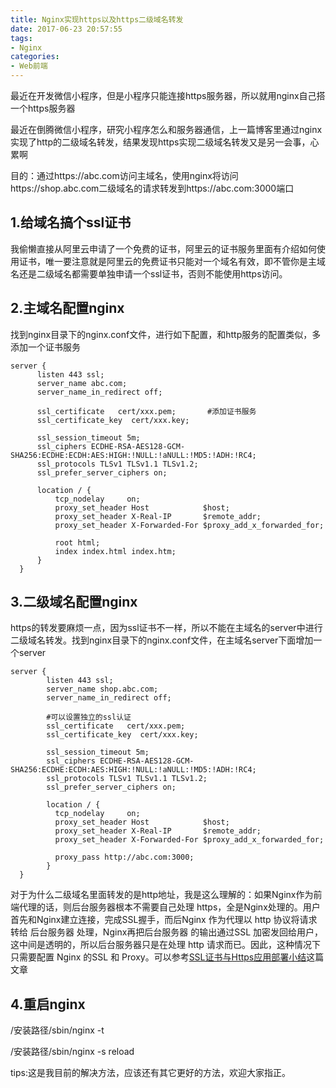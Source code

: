 ```yaml
---
title: Nginx实现https以及https二级域名转发
date: 2017-06-23 20:57:55
tags:
- Nginx
categories:
- Web前端
---
```

最近在开发微信小程序，但是小程序只能连接https服务器，所以就用nginx自己搭一个https服务器
<!--more-->
最近在倒腾微信小程序，研究小程序怎么和服务器通信，上一篇博客里通过nginx实现了http的二级域名转发，结果发现https实现二级域名转发又是另一会事，心累啊

目的：通过https://abc.com访问主域名，使用nginx将访问https://shop.abc.com二级域名的请求转发到https://abc.com:3000端口

## 1.给域名搞个ssl证书
我偷懒直接从阿里云申请了一个免费的证书，阿里云的证书服务里面有介绍如何使用证书，唯一要注意就是阿里云的免费证书只能对一个域名有效，即不管你是主域名还是二级域名都需要单独申请一个ssl证书，否则不能使用https访问。
## 2.主域名配置nginx
找到nginx目录下的nginx.conf文件，进行如下配置，和http服务的配置类似，多添加一个证书服务
```
server {  
      listen 443 ssl;  
      server_name abc.com;  
      server_name_in_redirect off;  
  
      ssl_certificate   cert/xxx.pem;       #添加证书服务  
      ssl_certificate_key  cert/xxx.key;  
        
      ssl_session_timeout 5m;  
      ssl_ciphers ECDHE-RSA-AES128-GCM-SHA256:ECDHE:ECDH:AES:HIGH:!NULL:!aNULL:!MD5:!ADH:!RC4;  
      ssl_protocols TLSv1 TLSv1.1 TLSv1.2;  
      ssl_prefer_server_ciphers on;  
        
      location / {  
          tcp_nodelay     on;  
          proxy_set_header Host            $host;  
          proxy_set_header X-Real-IP       $remote_addr;  
          proxy_set_header X-Forwarded-For $proxy_add_x_forwarded_for;  
              
          root html;  
          index index.html index.htm;  
      }  
  }  
```
## 3.二级域名配置nginx
https的转发要麻烦一点，因为ssl证书不一样，所以不能在主域名的server中进行二级域名转发。找到nginx目录下的nginx.conf文件，在主域名server下面增加一个server
```
server {  
        listen 443 ssl;  
        server_name shop.abc.com;  
        server_name_in_redirect off;  
          
        #可以设置独立的ssl认证  
        ssl_certificate   cert/xxx.pem;  
        ssl_certificate_key  cert/xxx.key;  
          
        ssl_session_timeout 5m;  
        ssl_ciphers ECDHE-RSA-AES128-GCM-SHA256:ECDHE:ECDH:AES:HIGH:!NULL:!aNULL:!MD5:!ADH:!RC4;  
        ssl_protocols TLSv1 TLSv1.1 TLSv1.2;  
        ssl_prefer_server_ciphers on;  
          
        location / {  
          tcp_nodelay     on;  
          proxy_set_header Host            $host;  
          proxy_set_header X-Real-IP       $remote_addr;  
          proxy_set_header X-Forwarded-For $proxy_add_x_forwarded_for;  
              
          proxy_pass http://abc.com:3000;  
        }  
  }  
```
对于为什么二级域名里面转发的是http地址，我是这么理解的：如果Nginx作为前端代理的话，则后台服务器根本不需要自己处理 https，全是Nginx处理的。用户首先和Nginx建立连接，完成SSL握手，而后Nginx 作为代理以 http 协议将请求转给 后台服务器 处理，Nginx再把后台服务器 的输出通过SSL 加密发回给用户，这中间是透明的，所以后台服务器只是在处理 http 请求而已。因此，这种情况下只需要配置 Nginx 的SSL 和 Proxy。可以参考[SSL证书与Https应用部署小结](http://blog.csdn.net/andy1219111/article/details/22716315)这篇文章
## 4.重启nginx

/安装路径/sbin/nginx -t 

/安装路径/sbin/nginx -s reload

tips:这是我目前的解决方法，应该还有其它更好的方法，欢迎大家指正。